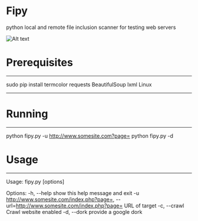 # Fipy
python local and remote file inclusion scanner for testing web servers 

![Alt text](https://i.gyazo.com/82c107594ad8af82b56366bfaad5cb36.png )

# Prerequisites
--------------------------------------------
sudo pip install termcolor requests BeautifulSoup lxml
Linux

------------------------------------------

# Running
---------------------------------------------
python fipy.py -u http://www.somesite.com?page=
python fipy.py -d 

# Usage 
---------------------------------------------
Usage: fipy.py [options]

Options:
  -h, --help            show this help message and exit
  -u http://www.somesite.com/index.php?page=, --url=http://www.somesite.com/index.php?page=
                        URL of target
  -c, --crawl           Crawl website enabled
  -d, --dork            provide a google dork
